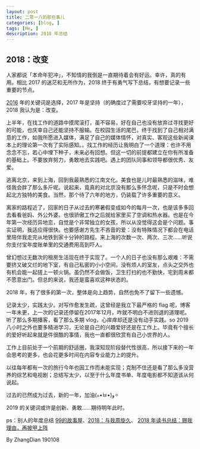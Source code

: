 ```yaml
---
layout: post
title: 二零一八的那些事儿
categories: [blog, ]
tags: [Me, ]
description: 2018 年总结
---
```


## 2018：改变

人家都说「本命年犯冲」，不知情的我倒是一直期待着会有好运。幸许，真的有用。相比 2017 的迷茫和无所作为，2018 终于有勇气写下总结，有想要记录一些重要的节点。

[2016](https://zhangdian0801.github.io/blog/2016Summary.html) 年的关键词是选择，2017 年是坚持（的确度过了需要咬牙坚持的一年），2018 我认为是：改变。

上半年，在找工作的道路中摸爬滚打，虽不容易，好在自己也没有放弃过寻找更好的可能，也庆幸自己还能坚持不服输。在校园生活的尾巴，终于找到了自己相对满意的工作，如我所愿进入媒体，满足了自己的媒体情怀，对真实、客观这些新闻课本上的理论第一次有了实际感知。。找工作的经历让我明白了一个道理：也许不用念念不忘，若心中埋下种子，未来必有回想。但这一切的前提都建立在你有所准备的基础上。不要放弃努力，勇敢地去实践吧。遇上的团队同事和领导都很优秀、友爱。

逃离北京，来到上海，回到我最熟悉的江南文化。美食也是儿时最熟悉的滋味，难怪我会胖了那么多斤呢。说起来，竟真的对北京没有那么多怀念呢，只是不时会想起北方独特的美食。当然，那个待了六年的地方，仍装载了许多重要的意义。

离家的路程近了，回家的日子从过去的寒暑假变成如今的每月一次，也是该多多回去看看爸妈、外公外婆。也很骄傲工作之后就给家里买了空调和热水器。也是在今年第一次经历异地恋，自觉是个非常独立的女孩，所以从没觉得这会是个问题。事实证明，我适应得很快。也要感谢方先生不吝啬的爱：没有特殊情况下都会在电话里陪伴我走完从地铁到家十分钟的路程。来上海的次数一次、两次、三次……听说你支付宝年度账单里的交通费用高到吓人。

曾幻想过无数次的租房生活现在终于实现了。一个人的日子也没有那么艰难：不需要挤又破又烂的地下室，有自己私密的小小空间，没有烦人的室友，点头之交外也有机会能一起搓上一顿火锅。虽仍然不会做饭，卫生打扫的也不勤快，宅到周末都不愿意出门。但总的来说，我还是蛮喜欢这种状态的。

2018 年，有了很多的第一次，整体是向上趋势，自然也免不了留下一些遗憾。

记录太少，实践太少。对写作愈发生疏，这曾经是我立下最严格的 flag 呢，博客一年未更，上一次的记录还停留在2017年12月，咋就不明白不进则退的道理呢。听了那么多期播客，看了那么多期 vlog，心痒痒却还是没有动手实践。so 2019 八小时之外也要多精进学习，无论是自己的兴趣爱好还是在工作上。毕竟有个擅长的爱好听起来就是件很酷的事情，我也一直都很欣赏有自己小世界的人。

工作上目前处于一个前期的舒适圈，我深知现阶段替代性很高，所以接下来的一年会思考的更多，也会花更多时间在内容专业能力上的提升。

以往每年都有一次的旅行今年也因工作而未能实现；克制不住还是看了那么多没营养的综艺和电视剧；总结写太少，以至于什么年度书单、年度电影都不知道该从何说起。

过去的已然成为过去，新的一年，加油(๑•̀ㅂ•́)و✧

2019 的关键词或许是创新、勇敢……期待明年此时。

ps：别人的年度总结 [99的故事屋](https://mp.weixin.qq.com/s/XqiCe9J3Pqu0-WOq3cyhfg)、[2018：与我周旋久](https://www.douban.com/note/702044035/)、
[2018 年读书总结：赐我理由，再披甲上阵](https://mp.weixin.qq.com/s/FgBAL4OqmkYQY3Cu97x4Cg)

By ZhangDian 190108